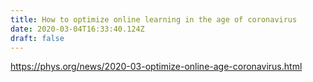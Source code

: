 ```yaml
---
title: How to optimize online learning in the age of coronavirus
date: 2020-03-04T16:33:40.124Z
draft: false
---
```













<https://phys.org/news/2020-03-optimize-online-age-coronavirus.html>
